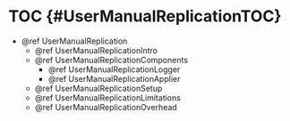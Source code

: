 TOC {#UserManualReplicationTOC}
===============================

- @ref UserManualReplication
  - @ref UserManualReplicationIntro
  - @ref UserManualReplicationComponents
    - @ref UserManualReplicationLogger
    - @ref UserManualReplicationApplier
  - @ref UserManualReplicationSetup
  - @ref UserManualReplicationLimitations
  - @ref UserManualReplicationOverhead
